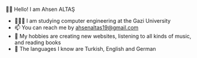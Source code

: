 👋🏻 Hello! I am Ahsen ALTAŞ
- 👩🏻‍🎓 I am studying computer engineering at the Gazi University
- 📫 You can reach me by ahsenaltas19@gmail.com
- 🎸 My hobbies are creating new websites, listening to all kinds of music, and reading books
- 👅 The languages I know are Turkish, English and German
